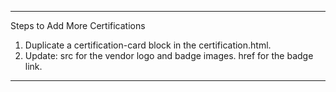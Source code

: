 ------------------------------------------------------------------
Steps to Add More Certifications

1. Duplicate a certification-card block in the certification.html.
2. Update:
    src for the vendor logo and badge images.
    href for the badge link.
------------------------------------------------------------------
